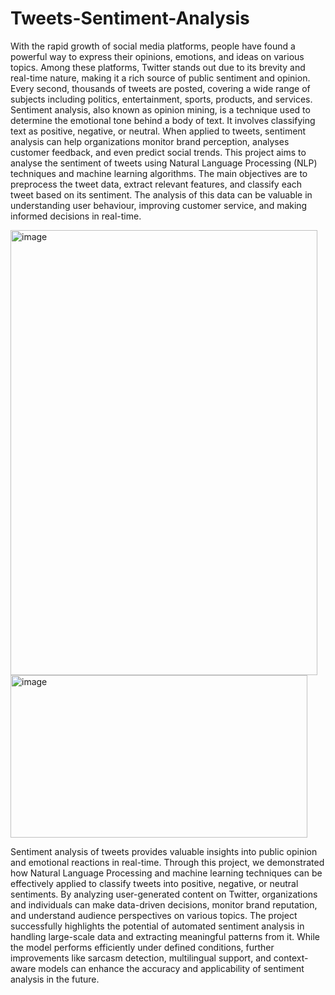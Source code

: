 # Tweets-Sentiment-Analysis

With the rapid growth of social media platforms, people have found a powerful way to express their opinions, emotions, and ideas on various topics. Among these platforms, Twitter stands out due to its brevity and real-time nature, making it a rich source of public sentiment and opinion. Every second, thousands of tweets are posted, covering a wide range of subjects including politics, entertainment, sports, products, and services.
Sentiment analysis, also known as opinion mining, is a technique used to determine the emotional tone behind a body of text. It involves classifying text as positive, negative, or neutral. When applied to tweets, sentiment analysis can help organizations monitor brand perception, analyses customer feedback, and even predict social trends.
This project aims to analyse the sentiment of tweets using Natural Language Processing (NLP) techniques and machine learning algorithms. The main objectives are to preprocess the tweet data, extract relevant features, and classify each tweet based on its sentiment. The analysis of this data can be valuable in understanding user behaviour, improving customer service, and making informed decisions in real-time.

<img width="491" height="712" alt="image" src="https://github.com/user-attachments/assets/85488e7f-5383-430c-96b7-f15307bed453" />



<img width="475" height="260" alt="image" src="https://github.com/user-attachments/assets/39463b53-d0e3-445d-a94a-7cbd8284f48c" />



Sentiment analysis of tweets provides valuable insights into public opinion and emotional reactions in real-time. Through this project, we demonstrated how Natural Language Processing and machine learning techniques can be effectively applied to classify tweets into positive, negative, or neutral sentiments.
By analyzing user-generated content on Twitter, organizations and individuals can make data-driven decisions, monitor brand reputation, and understand audience perspectives on various topics. The project successfully highlights the potential of automated sentiment analysis in handling large-scale data and extracting meaningful patterns from it.
While the model performs efficiently under defined conditions, further improvements like sarcasm detection, multilingual support, and context-aware models can enhance the accuracy and applicability of sentiment analysis in the future.
